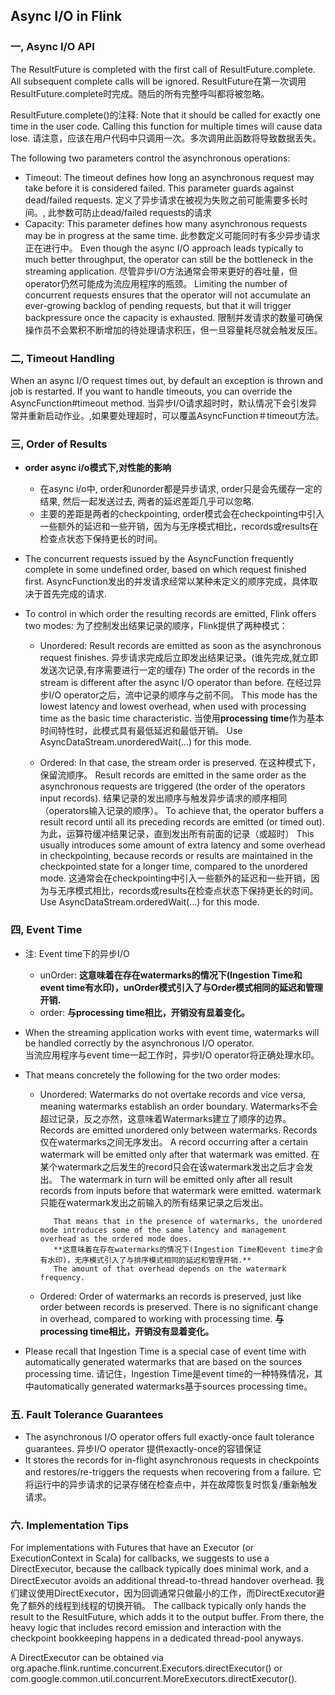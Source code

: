 ## Async I/O in Flink

### 一, Async I/O API 
  The ResultFuture is completed with the first call of ResultFuture.complete. All subsequent complete calls will be ignored.
  ResultFuture在第一次调用ResultFuture.complete时完成。随后的所有完整呼叫都将被忽略。
  
  ResultFuture.complete()的注释:
  Note that it should be called for exactly one time in the user code. Calling this function for multiple times will cause data lose.
  请注意，应该在用户代码中只调用一次。多次调用此函数将导致数据丢失。
  
  The following two parameters control the asynchronous operations:
  - Timeout: The timeout defines how long an asynchronous request may take before it is considered failed. This parameter guards against dead/failed requests.
              定义了异步请求在被视为失败之前可能需要多长时间。, 此参数可防止dead/failed requests的请求
  - Capacity: This parameter defines how many asynchronous requests may be in progress at the same time. 
              此参数定义可能同时有多少异步请求正在进行中。
              Even though the async I/O approach leads typically to much better throughput, the operator can still be the bottleneck in the streaming application. 
              尽管异步I/O方法通常会带来更好的吞吐量，但operator仍然可能成为流应用程序的瓶颈。
              Limiting the number of concurrent requests ensures that the operator will not accumulate an ever-growing backlog of pending requests, but that it 
              will trigger backpressure once the capacity is exhausted.
              限制并发请求的数量可确保操作员不会累积不断增加的待处理请求积压，但一旦容量耗尽就会触发反压。
              
### 二, Timeout Handling
When an async I/O request times out, by default an exception is thrown and job is restarted. If you want to handle timeouts, you can override the AsyncFunction#timeout method.
当异步I/O请求超时时，默认情况下会引发异常并重新启动作业。,如果要处理超时，可以覆盖AsyncFunction＃timeout方法。

### 三, Order of Results

- **order async i/o模式下,对性能的影响**
  - 在async i/o中, order和unorder都是异步请求, order只是会先缓存一定的结果, 然后一起发送过去, 两者的延迟差距几乎可以忽略.
  - 主要的差距是两者的checkpointing, order模式会在checkpointing中引入一些额外的延迟和一些开销，因为与无序模式相比，records或results在检查点状态下保持更长的时间。

- The concurrent requests issued by the AsyncFunction frequently complete in some undefined order, based on which request finished first. 
  AsyncFunction发出的并发请求经常以某种未定义的顺序完成，具体取决于首先完成的请求.

- To control in which order the resulting records are emitted, Flink offers two modes:
  为了控制发出结果记录的顺序，Flink提供了两种模式：
  - Unordered: Result records are emitted as soon as the asynchronous request finishes. 
           异步请求完成后立即发出结果记录。(谁先完成,就立即发送次记录,有序需要进行一定的缓存)
           The order of the records in the stream is different after the async I/O operator than before.
           在经过异步I/O operator之后，流中记录的顺序与之前不同。
           This mode has the lowest latency and lowest overhead, when used with processing time as the basic time characteristic.
           当使用**processing time**作为基本时间特性时，此模式具有最低延迟和最低开销。 
           Use AsyncDataStream.unorderedWait(...) for this mode.

  - Ordered: In that case, the stream order is preserved.
             在这种模式下，保留流顺序。
         Result records are emitted in the same order as the asynchronous requests are triggered (the order of the operators input records).
         结果记录的发出顺序与触发异步请求的顺序相同（operators输入记录的顺序）。 
         To achieve that, the operator buffers a result record until all its preceding records are emitted (or timed out).
         为此，运算符缓冲结果记录，直到发出所有前面的记录（或超时） 
         This usually introduces some amount of extra latency and some overhead in checkpointing, because records or results are maintained in the checkpointed state for a longer time, compared to the unordered mode. 
         这通常会在checkpointing中引入一些额外的延迟和一些开销，因为与无序模式相比，records或results在检查点状态下保持更长的时间。
         Use AsyncDataStream.orderedWait(...) for this mode.
         
### 四, Event Time
- 注: Event time下的异步I/O
  - unOrder: **这意味着在存在watermarks的情况下(Ingestion Time和event time有水印)，unOrder模式引入了与Order模式相同的延迟和管理开销.**
  - order: **与processing time相比，开销没有显着变化。**

- When the streaming application works with event time, watermarks will be handled correctly by the asynchronous I/O operator.  
  当流应用程序与event time一起工作时，异步I/O operator将正确处理水印。

- That means concretely the following for the two order modes:
  - Unordered: Watermarks do not overtake records and vice versa, meaning watermarks establish an order boundary. 
           Watermarks不会超过记录，反之亦然，这意味着Watermarks建立了顺序的边界。
           Records are emitted unordered only between watermarks.
           Records仅在watermarks之间无序发出。 
           A record occurring after a certain watermark will be emitted only after that watermark was emitted.
           在某个watermark之后发生的record只会在该watermark发出之后才会发出。 
           The watermark in turn will be emitted only after all result records from inputs before that watermark were emitted.
           watermark只能在watermark发出之前输入的所有结果记录之后发出。
           
           That means that in the presence of watermarks, the unordered mode introduces some of the same latency and management overhead as the ordered mode does.
           **这意味着在存在watermarks的情况下(Ingestion Time和event time才会有水印)，无序模式引入了与排序模式相同的延迟和管理开销.**
           The amount of that overhead depends on the watermark frequency.

  - Ordered: Order of watermarks an records is preserved, just like order between records is preserved. 
             There is no significant change in overhead, compared to working with processing time.
             **与processing time相比，开销没有显着变化。**

- Please recall that Ingestion Time is a special case of event time with automatically generated watermarks that are based on the sources processing time.
  请记住，Ingestion Time是event time的一种特殊情况，其中automatically generated watermarks基于sources processing time。
  
### 五. Fault Tolerance Guarantees
- The asynchronous I/O operator offers full exactly-once fault tolerance guarantees. 
  异步I/O operator 提供exactly-once的容错保证
- It stores the records for in-flight asynchronous requests in checkpoints and restores/re-triggers the requests when recovering from a failure.
  它将运行中的异步请求的记录存储在检查点中，并在故障恢复时恢复/重新触发请求。

### 六. Implementation Tips
For implementations with Futures that have an Executor (or ExecutionContext in Scala) for callbacks, 
we suggests to use a DirectExecutor, because the callback typically does minimal work, and a DirectExecutor avoids an additional thread-to-thread handover overhead. 
我们建议使用DirectExecutor，因为回调通常只做最小的工作，而DirectExecutor避免了额外的线程到线程的切换开销。
The callback typically only hands the result to the ResultFuture, which adds it to the output buffer. From there, the heavy logic that includes record emission and interaction with the checkpoint bookkeeping happens in a dedicated thread-pool anyways.

A DirectExecutor can be obtained via org.apache.flink.runtime.concurrent.Executors.directExecutor() or com.google.common.util.concurrent.MoreExecutors.directExecutor().

